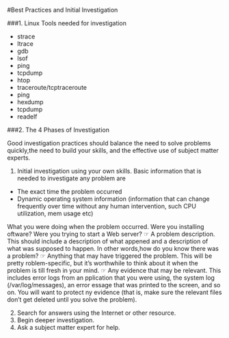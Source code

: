 #Best Practices and Initial Investigation

###1. Linux Tools needed for investigation
  - strace
  - ltrace
  - gdb
  - lsof
  - ping
  - tcpdump
  - htop
  - traceroute/tcptraceroute
  - ping
  - hexdump
  - tcpdump
  - readelf
  
###2. The 4 Phases of Investigation
 
Good investigation practices should balance the need to solve problems quickly,the need to build your skills, and the effective use of subject matter experts.

1. Initial investigation using your own skills.
Basic information that is needed to investigate any problem are
  - The exact time the problem occurred
  - Dynamic operating system information (information that can change frequently over time without any human intervention, such CPU utilization, mem usage etc)

What you were doing when the problem occurred. Were you installing oftware? Were you trying to start a Web server?
☞ A problem description. This should include a description of what appened and a description of what was supposed to happen. In other words,how do you know there was a problem?
☞ Anything that may have triggered the problem. This will be pretty roblem-specific, but it’s worthwhile to think about it when the problem is till fresh in your mind.
☞ Any evidence that may be relevant. This includes error logs from an pplication that you were using, the system log (/var/log/messages), an error essage that was printed to the screen, and so on. You will want to protect ny evidence (that is, make sure the relevant files don’t get deleted until you solve the problem).
  
2. Search for answers using the Internet or other resource.
3. Begin deeper investigation.
3. Ask a subject matter expert for help.
